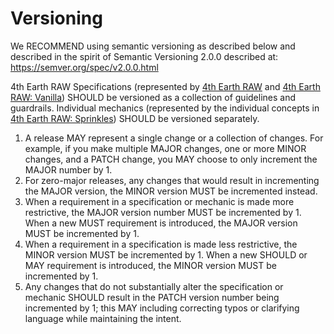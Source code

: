 # Versioning

We RECOMMEND using semantic versioning as described below and described in the spirit of Semantic Versioning 2.0.0 described at: https://semver.org/spec/v2.0.0.html

4th Earth RAW Specifications (represented by [4th Earth RAW](/raw/) and [4th Earth RAW: Vanilla](/vanilla/)) SHOULD be versioned as a collection of guidelines and guardrails. Individual mechanics (represented by the individual concepts in [4th Earth RAW: Sprinkles](/sprinkles/)) SHOULD be versioned separately.

1. A release MAY represent a single change or a collection of changes. For example, if you make multiple MAJOR changes, one or more MINOR changes, and a PATCH change, you MAY choose to only increment the MAJOR number by 1.
2. For zero-major releases, any changes that would result in incrementing the MAJOR version, the MINOR version MUST be incremented instead.
3. When a requirement in a specification or mechanic is made more restrictive, the MAJOR version number MUST be incremented by 1. When a new MUST requirement is introduced, the MAJOR version MUST be incremented by 1.
4. When a requirement in a specification is made less restrictive, the MINOR version MUST be incremented by 1. When a new SHOULD or MAY requirement is introduced, the MINOR version MUST be incremented by 1.
5. Any changes that do not substantially alter the specification or mechanic SHOULD result in the PATCH version number being incremented by 1; this MAY including correcting typos or clarifying language while maintaining the intent.
